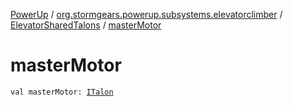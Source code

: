 [PowerUp](../../index.md) / [org.stormgears.powerup.subsystems.elevatorclimber](../index.md) / [ElevatorSharedTalons](index.md) / [masterMotor](./master-motor.md)

# masterMotor

`val masterMotor: `[`ITalon`](../../org.stormgears.utils.decoupling/-i-talon/index.md)